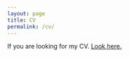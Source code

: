 ```yaml
---
layout: page
title: CV
permalink: /cv/
---
```


If you are looking for my CV. [Look here.](https://github.com/threedee003/threedee003.github.io/blob/00b73c4e914deeb26123a0b4129b3da7e19fefff/myCV.pdf)
